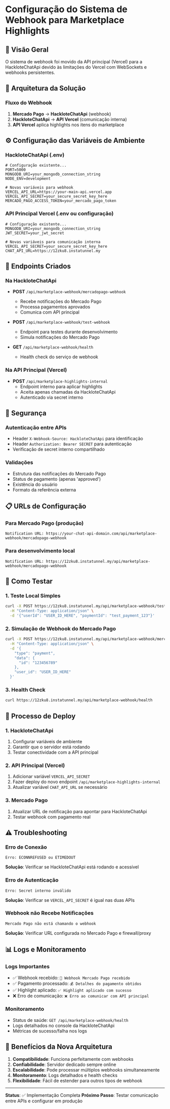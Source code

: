 # Configuração do Sistema de Webhook para Marketplace Highlights

## 🎯 Visão Geral
O sistema de webhook foi movido da API principal (Vercel) para a HackloteChatApi devido às limitações do Vercel com WebSockets e webhooks persistentes.

## 🔧 Arquitetura da Solução

### Fluxo do Webhook
1. **Mercado Pago** → **HackloteChatApi** (webhook)
2. **HackloteChatApi** → **API Vercel** (comunicação interna)
3. **API Vercel** aplica highlights nos itens do marketplace

## ⚙️ Configuração das Variáveis de Ambiente

### HackloteChatApi (.env)
```env
# Configuração existente...
PORT=5000
MONGODB_URI=your_mongodb_connection_string
NODE_ENV=development

# Novas variáveis para webhook
VERCEL_API_URL=https://your-main-api.vercel.app
VERCEL_API_SECRET=your_secure_secret_key_here
MERCADO_PAGO_ACCESS_TOKEN=your_mercado_pago_token
```

### API Principal Vercel (.env ou configuração)
```env
# Configuração existente...
MONGODB_URI=your_mongodb_connection_string
JWT_SECRET=your_jwt_secret

# Novas variáveis para comunicação interna
VERCEL_API_SECRET=your_secure_secret_key_here
CHAT_API_URL=https://12zku8.instatunnel.my
```

## 🚀 Endpoints Criados

### Na HackloteChatApi
- **POST** `/api/marketplace-webhook/mercadopago-webhook`
  - Recebe notificações do Mercado Pago
  - Processa pagamentos aprovados
  - Comunica com API principal

- **POST** `/api/marketplace-webhook/test-webhook` 
  - Endpoint para testes durante desenvolvimento
  - Simula notificações do Mercado Pago

- **GET** `/api/marketplace-webhook/health`
  - Health check do serviço de webhook

### Na API Principal (Vercel)
- **POST** `/api/marketplace-highlights-internal`
  - Endpoint interno para aplicar highlights
  - Aceita apenas chamadas da HackloteChatApi
  - Autenticado via secret interno

## 🔐 Segurança

### Autenticação entre APIs
- Header `X-Webhook-Source: HackloteChatApi` para identificação
- Header `Authorization: Bearer SECRET` para autenticação
- Verificação de secret interno compartilhado

### Validações
- Estrutura das notificações do Mercado Pago
- Status de pagamento (apenas 'approved')
- Existência do usuário
- Formato da referência externa

## 📋 URLs de Configuração

### Para Mercado Pago (produção)
```
Notification URL: https://your-chat-api-domain.com/api/marketplace-webhook/mercadopago-webhook
```

### Para desenvolvimento local
```
Notification URL: https://12zku8.instatunnel.my/api/marketplace-webhook/mercadopago-webhook
```

## 🧪 Como Testar

### 1. Teste Local Simples
```bash
curl -X POST https://12zku8.instatunnel.my/api/marketplace-webhook/test-webhook \
  -H "Content-Type: application/json" \
  -d '{"userId": "USER_ID_HERE", "paymentId": "test_payment_123"}'
```

### 2. Simulação de Webhook do Mercado Pago
```bash
curl -X POST https://12zku8.instatunnel.my/api/marketplace-webhook/mercadopago-webhook \
  -H "Content-Type: application/json" \
  -d '{
    "type": "payment",
    "data": {
      "id": "123456789"
    },
    "user_id": "USER_ID_HERE"
  }'
```

### 3. Health Check
```bash
curl https://12zku8.instatunnel.my/api/marketplace-webhook/health
```

## 🔄 Processo de Deploy

### 1. HackloteChatApi
1. Configurar variáveis de ambiente
2. Garantir que o servidor está rodando
3. Testar conectividade com a API principal

### 2. API Principal (Vercel)
1. Adicionar variável `VERCEL_API_SECRET`
2. Fazer deploy do novo endpoint `/api/marketplace-highlights-internal`
3. Atualizar variável `CHAT_API_URL` se necessário

### 3. Mercado Pago
1. Atualizar URL de notificação para apontar para HackloteChatApi
2. Testar webhook com pagamento real

## ⚠️ Troubleshooting

### Erro de Conexão
```
Erro: ECONNREFUSED ou ETIMEDOUT
```
**Solução**: Verificar se HackloteChatApi está rodando e acessível

### Erro de Autenticação
```
Erro: Secret interno inválido
```
**Solução**: Verificar se `VERCEL_API_SECRET` é igual nas duas APIs

### Webhook não Recebe Notificações
```
Mercado Pago não está chamando o webhook
```
**Solução**: Verificar URL configurada no Mercado Pago e firewall/proxy

## 📊 Logs e Monitoramento

### Logs Importantes
- ✅ Webhook recebido: `🔔 Webhook Mercado Pago recebido`
- ✅ Pagamento processado: `💰 Detalhes do pagamento obtidos`
- ✅ Highlight aplicado: `✅ Highlight aplicado com sucesso`
- ❌ Erro de comunicação: `❌ Erro ao comunicar com API principal`

### Monitoramento
- Status de saúde: `GET /api/marketplace-webhook/health`
- Logs detalhados no console da HackloteChatApi
- Métricas de sucesso/falha nos logs

## 🎉 Benefícios da Nova Arquitetura

1. **Compatibilidade**: Funciona perfeitamente com webhooks
2. **Confiabilidade**: Servidor dedicado sempre online
3. **Escalabilidade**: Pode processar múltiplos webhooks simultaneamente
4. **Monitoramento**: Logs detalhados e health checks
5. **Flexibilidade**: Fácil de estender para outros tipos de webhook

---

**Status**: ✅ Implementação Completa
**Próximo Passo**: Testar comunicação entre APIs e configurar em produção
